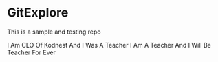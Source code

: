 # GitExplore
This is a sample and testing repo

I Am CLO Of Kodnest And I Was A Teacher I Am A Teacher And I Will Be Teacher For Ever
